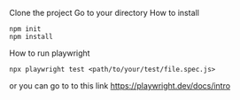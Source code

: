 Clone the project
Go to your directory
How to install
``````
npm init
npm install
``````
How to run playwright
``````
npx playwright test <path/to/your/test/file.spec.js>
``````
or you can go to to this link
https://playwright.dev/docs/intro
